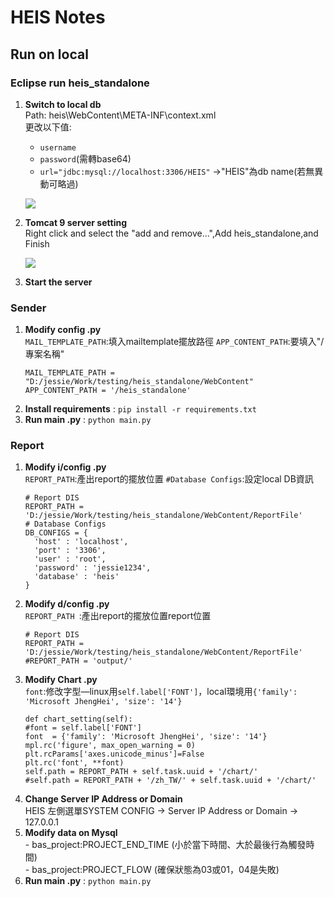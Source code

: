 # HEIS Notes

## Run on local
### Eclipse run heis_standalone
1. **Switch to local db**  
Path: heis\WebContent\META-INF\context.xml  
更改以下值:  
    - `username`  
    - `password`(需轉base64)  
    -  `url="jdbc:mysql://localhost:3306/HEIS"` →"HEIS"為db name(若無異動可略過)  
 
    ![](https://i.imgur.com/BQ2wyOF.png)  
  

2. **Tomcat 9 server setting**  
Right click and select the "add and remove...",Add heis_standalone,and Finish

    ![](https://i.imgur.com/SkakkYH.png)

3. **Start the server**


### Sender
1. **Modify config .py**  
    `MAIL_TEMPLATE_PATH`:填入mailtemplate擺放路徑
    `APP_CONTENT_PATH`:要填入"/專案名稱"  
    ```
    MAIL_TEMPLATE_PATH = "D:/jessie/Work/testing/heis_standalone/WebContent"
    APP_CONTENT_PATH = '/heis_standalone'
    ```
2. **Install requirements** : `pip install -r requirements.txt`
3. **Run main .py** : `python main.py`


### Report  
1. **Modify i/config .py**  
    `REPORT_PATH`:產出report的擺放位置
    `#Database Configs`:設定local DB資訊
    ```
    # Report DIS
    REPORT_PATH = 'D:/jessie/Work/testing/heis_standalone/WebContent/ReportFile'
    # Database Configs
    DB_CONFIGS = {
      'host' : 'localhost',
      'port' : '3306',
      'user' : 'root',
      'password' : 'jessie1234',
      'database' : 'heis'
    }
    ```
3. **Modify d/config .py**  
    `REPORT_PATH `:產出report的擺放位置report位置
    ```
    # Report DIS
    REPORT_PATH = 'D:/jessie/Work/testing/heis_standalone/WebContent/ReportFile'
    #REPORT_PATH = 'output/'
    ```
5. **Modify Chart .py**  
    `font`:修改字型—linux用`self.label['FONT']`，local環境用`{'family': 'Microsoft JhengHei', 'size': '14'}`
    ```
    def chart_setting(self):
    #font = self.label['FONT']
    font  = {'family': 'Microsoft JhengHei', 'size': '14'}
    mpl.rc('figure', max_open_warning = 0)
    plt.rcParams['axes.unicode_minus']=False
    plt.rc('font', **font)
    self.path = REPORT_PATH + self.task.uuid + '/chart/'
    #self.path = REPORT_PATH + '/zh_TW/' + self.task.uuid + '/chart/'
    ```
7. **Change Server IP Address or Domain**  
    HEIS 左側選單SYSTEM CONFIG → Server IP Address or Domain → 127.0.0.1
9. **Modify data on Mysql**  
       - bas_project:PROJECT_END_TIME (小於當下時間、大於最後行為觸發時間)  
       - bas_project:PROJECT_FLOW (確保狀態為03或01，04是失敗)  
5. **Run main .py** : `python main.py`
